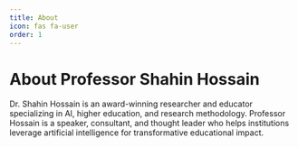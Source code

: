 ```yaml
---
title: About
icon: fas fa-user
order: 1
---
```


# About Professor Shahin Hossain

Dr. Shahin Hossain is an award-winning researcher and educator specializing in AI, higher education, and research methodology. Professor Hossain is a speaker, consultant, and thought leader who helps institutions leverage artificial intelligence for transformative educational impact.
